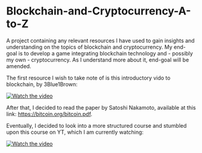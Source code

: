 # Blockchain-and-Cryptocurrency-A-to-Z
A project containing any relevant resources I have used to gain insights and understanding on the topics of blockchain and cryptocurrency. My end-goal is to develop a game integrating blockchain technology and - possibly my own - cryptocurrency. 
As I understand more about it, end-goal will be amended.

The first resource I wish to take note of is this introductory vido to blockchain, by 3Blue1Brown:

[![Watch the video](https://img.youtube.com/vi/bBC-nXj3Ng4/maxresdefault.jpg)](https://youtu.be/bBC-nXj3Ng4)

After that, I decided to read the paper by Satoshi Nakamoto, available at this link: https://bitcoin.org/bitcoin.pdf.

Eventually, I decided to look into a more structured course and stumbled upon this course on YT, which I am currently watching:

[![Watch the video](https://img.youtube.com/vi/dn1QsirJ8gk/maxresdefault.jpg)](https://youtu.be/dn1QsirJ8gk)
